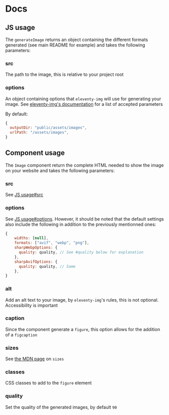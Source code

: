 # Docs

## JS usage

The `generateImage` returns an object containing the different formats generated (see main README for example) and takes the following parameters:

### src

The path to the image, this is relative to your project root

### options

An object containing options that `eleventy-img` will use for generating your image. See [eleventy-img's documentation](https://www.11ty.dev/docs/plugins/image/) for a list of accepted parameters

By default:

```js
{
  outputDir: "public/assets/images",
  urlPath: "/assets/images",
}
```

## Component usage

The `Image` component return the complete HTML needed to show the image on your website and takes the following parameters:

### src

See [JS usage#src](#src)

### options

See [JS usage#options](#options). However, it should be noted that the default settings also include the following in addition to the previously mentionned ones:

```js
{
    widths: [null],
    formats: ["avif", "webp", "png"],
    sharpWebpOptions: {
      quality: quality, // See #quality below for explanation
    },
    sharpAvifOptions: {
      quality: quality, // Same
    },
}
```

### alt

Add an alt text to your image, by `eleventy-img`'s rules, this is not optional. Accessibility is important

### caption

Since the component generate a `figure`, this option allows for the addition of a `figcaption`

### sizes

See [the MDN page](https://developer.mozilla.org/en-US/docs/Web/API/HTMLImageElement/sizes) on `sizes`

### classes

CSS classes to add to the `figure` element

### quality

Set the quality of the generated images, by default `90`
